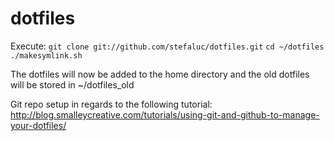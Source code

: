 # dotfiles
Execute: 
`git clone git://github.com/stefaluc/dotfiles.git`
`cd ~/dotfiles`
`./makesymlink.sh`

The dotfiles will now be added to the home directory and the old dotfiles will be stored in ~/dotfiles_old

Git repo setup in regards to the following tutorial: http://blog.smalleycreative.com/tutorials/using-git-and-github-to-manage-your-dotfiles/
